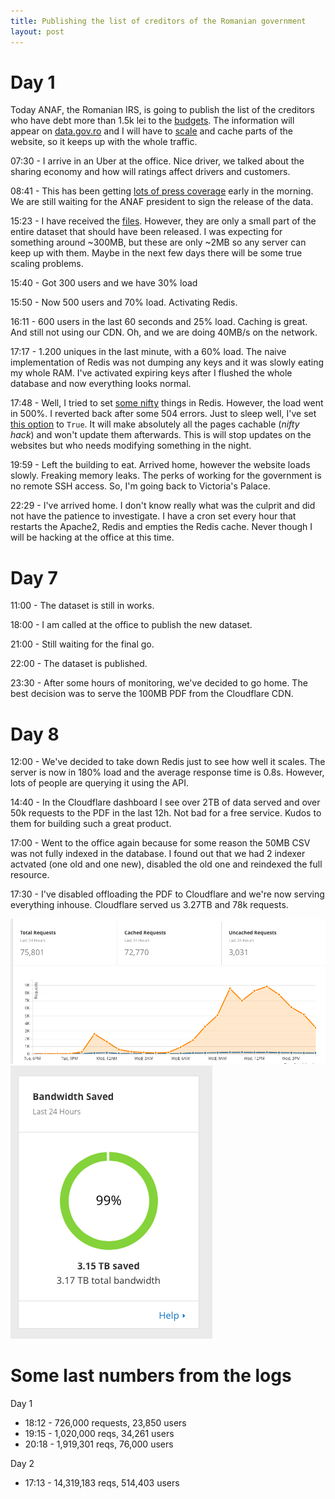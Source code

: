 ```yaml
---
title: Publishing the list of creditors of the Romanian government
layout: post
---
```


# Day 1

Today ANAF, the Romanian IRS, is going to publish the list of the creditors who have debt more than 1.5k lei to the [budgets](http://www.digi24.ro/Stiri/Digi24/Economie/Stiri/LISTA+RUSINII+DATORNICI+ANAF+PUBLICATA). The information will appear on [data.gov.ro](https://data.gov.ro/dataset/datoriile-catre-bugetul-de-stat) and I will have to [scale](https://github.com/govro/datagovro/issues/43) and cache parts of the website, so it keeps up with the whole traffic.

07:30 - I arrive in an Uber at the office. Nice driver, we talked about the sharing economy and how will ratings affect drivers and customers.

08:41 - This has been getting [lots of press coverage](https://twitter.com/search?f=tweets&vertical=default&q=lista%20datornicilor&src=typd) early in the morning. We are still waiting for the ANAF president to sign the release of the data.

15:23 - I have received the [files](https://data.gov.ro/dataset/datoriile-catre-bugetul-de-stat). However, they are only a small part of the entire dataset that should have been released. I was expecting for something around ~300MB, but these are only ~2MB so any server can keep up with them. Maybe in the next few days there will be some true scaling problems.

15:40 - Got 300 users and we have 30% load

15:50 - Now 500 users and 70% load. Activating Redis.

16:11 - 600 users in the last 60 seconds and 25% load. Caching is great. And still not using our CDN. Oh, and we are doing 40MB/s on the network.

17:17 - 1.200 uniques in the last minute, with a 60% load. The naive implementation of Redis was not dumping any keys and it was slowly eating my whole RAM. I've activated expiring keys after I flushed the whole database and now everything looks normal.

17:48 - Well, I tried to set [some nifty](http://redis.io/topics/lru-cache) things in Redis. However, the load went in 500%. I reverted back after some 504 errors. Just to sleep well, I've set [this option](https://github.com/ckan/ckan/blob/c3b1a37a3ecf8703035cf35235b6e6e5d2ebea39/ckan/config/middleware.py#L483) to `True`. It will make absolutely all the pages cachable (_nifty hack_) and won't update them afterwards. This is will stop updates on the websites but who needs modifying something in the night.

19:59 - Left the building to eat. Arrived home, however the website loads slowly. Freaking memory leaks. The perks of working for the government is no remote SSH access. So, I'm going back to Victoria's Palace.

22:29 - I've arrived home. I don't know really what was the culprit and did not have the patience to investigate. I have a cron set every hour that restarts the Apache2, Redis and empties the Redis cache. Never though I will be hacking at the office at this time.

# Day 7

11:00 - The dataset is still in works.

18:00 - I am called at the office to publish the new dataset.

21:00 - Still waiting for the final go.

22:00 - The dataset is published.

23:30 - After some hours of monitoring, we've decided to go home. The best decision was to serve the 100MB PDF from the Cloudflare CDN.

# Day 8

12:00 - We've decided to take down Redis just to see how well it scales. The server is now in 180% load and the average response time is 0.8s. However, lots of people are querying it using the API.

14:40 - In the Cloudflare dashboard I see over 2TB of data served and over 50k requests to the PDF in the last 12h. Not bad for a free service. Kudos to them for building such a great product.

17:00 - Went to the office again because for some reason the 50MB CSV was not fully indexed in the database. I found out that we had 2 indexer actvated (one old and one new), disabled the old one and reindexed the full resource.

17:30 - I've disabled offloading the PDF to Cloudflare and we're now serving everything inhouse. Cloudflare served us 3.27TB and 78k requests.

![cloudflare graph](/assets/cloudflare_graph.png)
![cloudflare bandwidth](/assets/cloudflare_bandwidth.png)

# Some last numbers from the logs

Day 1

* 18:12 - 726,000 requests, 23,850 users
* 19:15 - 1,020,000 reqs, 34,261 users
* 20:18 - 1,919,301 reqs, 76,000 users

Day 2

* 17:13 - 14,319,183 reqs, 514,403 users
